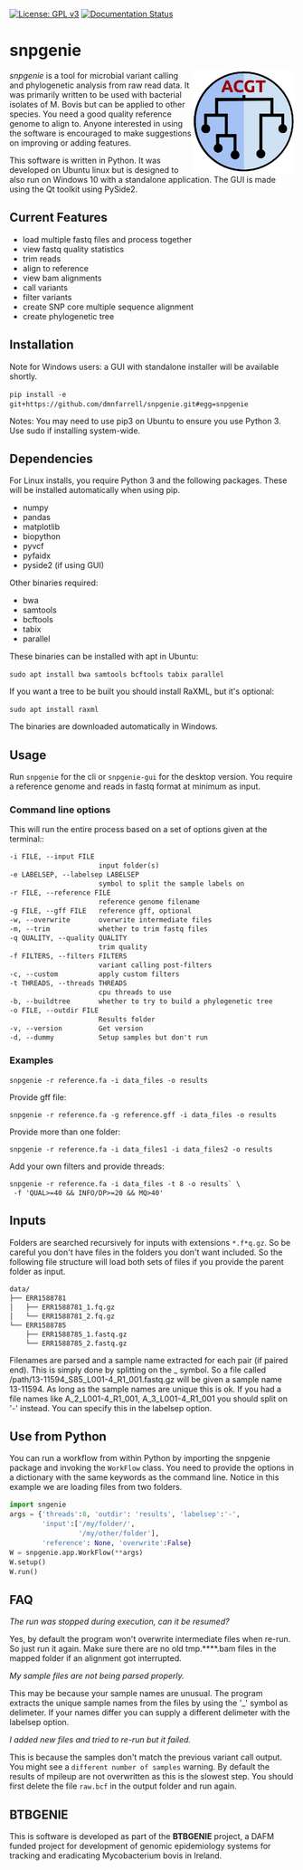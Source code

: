 [![License: GPL v3](https://img.shields.io/badge/License-GPL%20v3-blue.svg)](https://www.gnu.org/licenses/gpl-3.0)
[![Documentation Status](https://readthedocs.org/projects/snpgenie/badge/?version=latest)](https://snpgenie.readthedocs.io/en/latest/?badge=latest)

# snpgenie

<img align="right" src=snpgenie/logo.png width=180px>

_snpgenie_ is a tool for microbial variant calling and phylogenetic analysis from raw read data. It was primarily written to be used with bacterial isolates of M. Bovis but can be applied to other species. You need a good quality reference genome to align to. Anyone interested in using the software is encouraged to make suggestions on improving or adding features.

This software is written in Python. It was developed on Ubuntu linux but is designed to also run on Windows 10 with a standalone application. The GUI is made using the Qt toolkit using PySide2.

## Current Features

* load multiple fastq files and process together
* view fastq quality statistics
* trim reads
* align to reference
* view bam alignments
* call variants
* filter variants
* create SNP core multiple sequence alignment
* create phylogenetic tree

## Installation

Note for Windows users: a GUI with standalone installer will be available shortly.

`pip install -e git+https://github.com/dmnfarrell/snpgenie.git#egg=snpgenie`

Notes: You may need to use pip3 on Ubuntu to ensure you use Python 3. Use sudo if installing system-wide.

## Dependencies

For Linux installs, you require Python 3 and the following packages. These will be installed automatically when using pip.

* numpy
* pandas
* matplotlib
* biopython
* pyvcf
* pyfaidx
* pyside2 (if using GUI)

Other binaries required:

* bwa
* samtools
* bcftools
* tabix
* parallel

These binaries can be installed with apt in Ubuntu:

`sudo apt install bwa samtools bcftools tabix parallel`

If you want a tree to be built you should install RaXML, but it's optional:

`sudo apt install raxml`

The binaries are downloaded automatically in Windows.

## Usage

Run `snpgenie` for the cli or `snpgenie-gui` for the desktop version. You require a reference genome and reads in fastq format at minimum as input.

### Command line options

This will run the entire process based on a set of options given at the terminal::
```
-i FILE, --input FILE
                      input folder(s)
-e LABELSEP, --labelsep LABELSEP
                      symbol to split the sample labels on
-r FILE, --reference FILE
                      reference genome filename
-g FILE, --gff FILE   reference gff, optional
-w, --overwrite       overwrite intermediate files
-m, --trim            whether to trim fastq files
-q QUALITY, --quality QUALITY
                      trim quality
-f FILTERS, --filters FILTERS
                      variant calling post-filters
-c, --custom          apply custom filters
-t THREADS, --threads THREADS
                      cpu threads to use
-b, --buildtree       whether to try to build a phylogenetic tree
-o FILE, --outdir FILE
                      Results folder
-v, --version         Get version
-d, --dummy           Setup samples but don't run
```

### Examples

```
snpgenie -r reference.fa -i data_files -o results
```

Provide gff file:

```
snpgenie -r reference.fa -g reference.gff -i data_files -o results
```

Provide more than one folder:

```
snpgenie -r reference.fa -i data_files1 -i data_files2 -o results
```

Add your own filters and provide threads:

```
snpgenie -r reference.fa -i data_files -t 8 -o results` \
 -f 'QUAL>=40 && INFO/DP>=20 && MQ>40'
```

## Inputs

Folders are searched recursively for inputs with extensions `*.f*q.gz`. So be careful you don't have files in the folders you don't want included. So the following file structure will load both sets of files if you provide the parent folder as input.

```
data/
├── ERR1588781
│   ├── ERR1588781_1.fq.gz
│   └── ERR1588781_2.fq.gz
└── ERR1588785
    ├── ERR1588785_1.fastq.gz
    └── ERR1588785_2.fastq.gz
```

Filenames are parsed and a sample name extracted for each pair (if paired end). This is simply done by splitting on the _ symbol. So a file called /path/13-11594_S85_L001-4_R1_001.fastq.gz will be given a sample name 13-11594. As long as the sample names are unique this is ok. If you had a file names like A_2_L001-4_R1_001,  A_3_L001-4_R1_001 you should split on '-' instead. You can specify this in the labelsep option.

## Use from Python

You can run a workflow from within Python by importing the snpgenie package and invoking the `WorkFlow` class. You need to provide the options in a dictionary with the same keywords as the command line. Notice in this example we are loading files from two folders.

```python
import sngenie
args = {'threads':8, 'outdir': 'results', 'labelsep':'-',
        'input':['/my/folder/',
                 '/my/other/folder'],
        'reference': None, 'overwrite':False}
W = snpgenie.app.WorkFlow(**args)
W.setup()
W.run()
```

## FAQ

_The run was stopped during execution, can it be resumed?_

Yes, by default the program won't overwrite intermediate files when re-run. So just run it again. Make sure there are no old tmp.****.bam files in the mapped folder if an alignment got interrupted.

_My sample files are not being parsed properly._

This may be because your sample names are unusual. The program extracts the unique sample names from the files by using the '_' symbol as delimeter. If your names differ you can supply a different delimeter with the labelsep option.

_I added new files and tried to re-run but it failed._

This is because the samples don't match the previous variant call output. You might see a `different number of samples` warning. By default the results of mpileup are not overwritten as this is the slowest step. You should first delete the file `raw.bcf` in the output folder and run again.

## BTBGENIE

This is software is developed as part of the **BTBGENIE** project, a DAFM funded project for development of genomic epidemiology systems for tracking and eradicating Mycobacterium bovis in Ireland.
